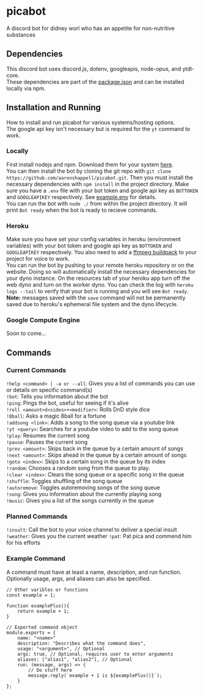 # picabot
A discord bot for didney worl who has an appetite for non-nutritive substances

## Dependencies
This discord bot uses discord.js, dotenv, googleapis, node-opus, and ytdl-core.  
These dependencies are part of the [package.json](https://github.com/aaronshappell/picabot/blob/master/package.json) and can be installed locally via npm.

## Installation and Running
How to install and run picabot for various systems/hosting options.  
The google api key isn't necessary but is required for the `yt` command to work.
### Locally
First install nodejs and npm. Download them for your system [here](https://nodejs.org/en/download/).  
You can then install the bot by cloning the git repo with `git clone https://github.com/aaronshappell/picabot.git`. Then you must install the necessary dependencies with `npm install` in the project directory. Make sure you have a `.env` file with your bot token and google api key as `BOTTOKEN` and `GOOGLEAPIKEY` respectively. See [example.env](https://github.com/aaronshappell/picabot/blob/master/example.env) for details.  
You can run the bot with `node ./` from within the project directory. It will print `Bot ready` when the bot is ready to recieve commands.
### Heroku
Make sure you have set your config variables in heroku (environment variables) with your bot token and google api key as `BOTTOKEN` and `GOOGLEAPIKEY` respectively. You also need to add a [ffmpeg buildpack](https://github.com/jonathanong/heroku-buildpack-ffmpeg-latest) to your project for voice to work.  
You can run the bot by pushing to your remote heroku repository or on the website. Doing so will automatically install the necessary dependencies for your dyno instance. On the resources tab of your heroku app turn off the web dyno and turn on the worker dyno. You can check the log with `heroku logs --tail` to verify that your bot is running and you will see `Bot ready`.  
**Note:** messages saved with the `save` command will not be permanently saved due to heroku's ephemeral file system and the dyno lifecycle.
### Google Compute Engine
Soon to come...

## Commands
### Current Commands
`!help <command> | -a or --all`: Gives you a list of commands you can use or details on specific command(s)  
`!bot`: Tells you information about the bot  
`!ping`: Pings the bot, useful for seeing if it's alive  
`!roll <amount>d<sides>+<modifier>`: Rolls DnD style dice  
`!8ball`: Asks a magic 8ball for a fortune  
`!addsong <link>`: Adds a song to the song queue via a youtube link  
`!yt <query>`: Searches for a youtube video to add to the song queue  
`!play`: Resumes the current song  
`!pause`: Pauses the current song  
`!prev <amount>`: Skips back in the queue by a certain amount of songs  
`!next <amount>`: Skips ahead in the queue by a certain amount of songs  
`!goto <index>`: Skips to a certain song in the queue by its index  
`!random`: Chooses a random song from the queue to play.  
`!clear <index>`: Clears the song queue or a specific song in the queue  
`!shuffle`: Toggles shuffling of the song queue  
`!autoremove`: Toggles autoremoving songs of the song queue  
`!song`: Gives you information about the currently playing song  
`!music`: Gives you a list of the songs currently in the queue  
### Planned Commands
`!insult`: Call the bot to your voice channel to deliver a special insult  
`!weather`: Gives you the current weather
`!pat`: Pat pica and commend him for his efforts
### Example Command
A command must have at least a name, description, and run function. Optionally usage, args, and aliases can also be specified.
```
// Other varibles or functions
const example = 1;

function examplePlus(){
    return example + 1;
}

// Exported command object
module.exports = {
    name: "<name>"
    description: "Describes what the command does",
    usage: "<argument>", // Optional
    args: true, // Optional, requires user to enter arguments
    aliases: ["alias1", "alias2"], // Optional
    run: (message, args) => {
        // Do stuff here
        message.reply(`example + 1 is ${examplePlus()}`);
    }
};
```